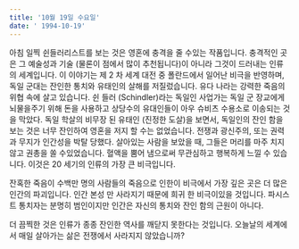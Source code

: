 ```yaml
---
title: '10월 19일 수요일'
date: ' 1994-10-19'
---
```

아침 일찍 쉰들러리스트를 보는 것은 영혼에 충격을 줄 수있는 작품입니다. 충격적인 곳은 그 예술성과 기술 (물론이 점에서 많이 추천됩니다)이 아니라 그것이 드러내는 인류의 세계입니다. 이 이야기는 제 2 차 세계 대전 중 폴란드에서 일어난 비극을 반영하며, 독일 군대는 잔인한 통치와 유태인의 살해를 저질렀습니다. 유다 나라는 강력한 죽음의 위협 속에 살고 있습니다. 쉰 들러 (Schindler)라는 독일인 사업가는 독일 군 장교에게 뇌물을주기 위해 돈을 사용하고 상당수의 유대인들이 아우 슈비츠 수용소로 이송되는 것을 막았다. 독일 학살의 비무장 된 유태인 (진정한 도살)을 보면서, 독일인의 잔인 함을 보는 것은 너무 잔인하여 영혼을 저지 할 수는 없었습니다. 전쟁과 광신주의, 또는 권력과 무지가 인간성을 박탈 당했다. 살아있는 사람을 보았을 때, 그들은 머리를 마주 치지 않고 권총을 쏠 수있었습니다. 혈액을 뿜어 냄으로써 무관심하고 행복하게 느낄 수 있습니다. 이것은 20 세기의 인류의 가장 큰 비극입니다.

잔혹한 죽음이 수백만 명의 사람들의 죽음으로 인한이 비극에서 가장 깊은 곳은 더 많은 인간의 파괴입니다. 인간 본성 만 사라지기 때문에 희귀 한 비극이있을 것입니다. 파시스트 통치자는 분명히 범인이지만 인간은 자신의 통치와 잔인 함의 근원이 아니다.

더 끔찍한 것은 인류가 종종 잔인한 역사를 깨닫지 못한다는 것입니다. 오늘날의 세계에서 매일 살아가는 삶은 전쟁에서 사라지지 않았습니까?

